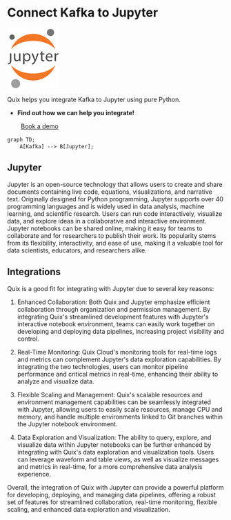 # Connect Kafka to Jupyter

![](./images/logo_1.jpg)

Quix helps you integrate Kafka to Jupyter using pure Python.

<div class="grid cards blog-grid-card" markdown>

- __Find out how we can help you integrate!__

    <a class="md-button md-button--primary" href="https://share.hsforms.com/1iW0TmZzKQMChk0lxd_tGiw4yjw2?__hstc=175542013.2303933fbd746c0ac86d9ccbe9bc9100.1728383268831.1729603416735.1729620918855.31&__hssc=175542013.1.1729620918855&__hsfp=2132701734" target="_blank" style="margin:.5rem;">Book a demo</a>

</div>

```mermaid
graph TD;
    A[Kafka] --> B[Jupyter];
```

## Jupyter

Jupyter is an open-source technology that allows users to create and share documents containing live code, equations, visualizations, and narrative text. Originally designed for Python programming, Jupyter supports over 40 programming languages and is widely used in data analysis, machine learning, and scientific research. Users can run code interactively, visualize data, and explore ideas in a collaborative and interactive environment. Jupyter notebooks can be shared online, making it easy for teams to collaborate and for researchers to publish their work. Its popularity stems from its flexibility, interactivity, and ease of use, making it a valuable tool for data scientists, educators, and researchers alike.

## Integrations

Quix is a good fit for integrating with Jupyter due to several key reasons:

1. Enhanced Collaboration: Both Quix and Jupyter emphasize efficient collaboration through organization and permission management. By integrating Quix's streamlined development features with Jupyter's interactive notebook environment, teams can easily work together on developing and deploying data pipelines, increasing project visibility and control.

2. Real-Time Monitoring: Quix Cloud's monitoring tools for real-time logs and metrics can complement Jupyter's data exploration capabilities. By integrating the two technologies, users can monitor pipeline performance and critical metrics in real-time, enhancing their ability to analyze and visualize data.

3. Flexible Scaling and Management: Quix's scalable resources and environment management capabilities can be seamlessly integrated with Jupyter, allowing users to easily scale resources, manage CPU and memory, and handle multiple environments linked to Git branches within the Jupyter notebook environment.

4. Data Exploration and Visualization: The ability to query, explore, and visualize data within Jupyter notebooks can be further enhanced by integrating with Quix's data exploration and visualization tools. Users can leverage waveform and table views, as well as visualize messages and metrics in real-time, for a more comprehensive data analysis experience.

Overall, the integration of Quix with Jupyter can provide a powerful platform for developing, deploying, and managing data pipelines, offering a robust set of features for streamlined collaboration, real-time monitoring, flexible scaling, and enhanced data exploration and visualization.

